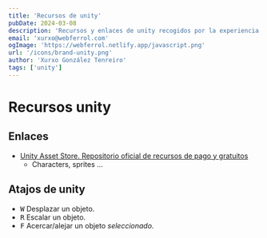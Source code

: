 ```yaml
---
title: 'Recursos de unity'
pubDate: 2024-03-08
description: 'Recursos y enlaces de unity recogidos por la experiencia.'
email: 'xurxo@webferrol.com'
ogImage: 'https://webferrol.netlify.app/javascript.png'
url: '/icons/brand-unity.png'
author: 'Xurxo González Tenreiro'
tags: ['unity']
---
```


# Recursos unity

## Enlaces

- [Unity Asset Store. Repositorio oficial de recursos de pago y gratuitos](https://assetstore.unity.com/)
    - Characters, sprites ...

## Atajos de unity

- <kbd>W</kbd> Desplazar un objeto.
- <kbd>R</kbd> Escalar un objeto.
- <kbd>F</kbd> Acercar/alejar un objeto *seleccionado*.